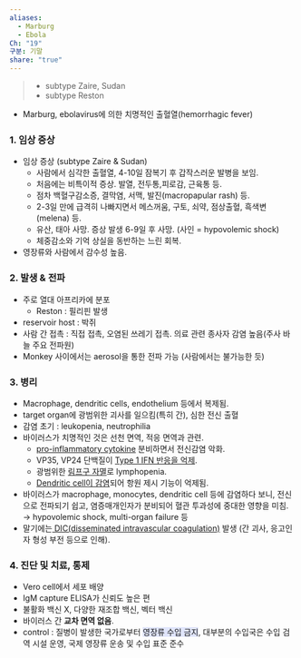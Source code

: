 ```yaml
---
aliases:
  - Marburg
  - Ebola
Ch: "19"
구분: 기말
share: "true"
---
```


>  - subtype Zaire, Sudan
>  - subtype Reston

- Marburg, ebolavirus에 의한 치명적인 출혈열(hemorrhagic fever)

### 1. 임상 증상
- 임상 증상 (subtype Zaire & Sudan)
	- 사람에서 심각한 출혈열, 4-10일 잠복기 후 갑작스러운 발병을 보임.
	- 처음에는 비특이적 증상. 발열, 전두통,피로감, 근육통 등.
	- 점차 백혈구감소증, 결막염, 서맥, 발진(macropapular rash) 등.
	- 2-3일 만에 급격히 나빠지면서 메스꺼움, 구토, 쇠약, 점상출혈, 흑색변(melena) 등.
	- 유산, 태아 사망. 증상 발생 6-9일 후 사망. (사인 = hypovolemic shock)
	- 체중감소와 기억 상실을 동반하는 느린 회복.
- 영장류와 사람에서 감수성 높음.

### 2. 발생 & 전파
- 주로 열대 아프리카에 분포
	- Reston : 필리핀 발생
- reservoir host : 박쥐
- 사람 간 접촉 : 직접 접촉, 오염된 쓰레기 접촉. 의료 관련 종사자 감염 높음(주사 바늘 주요 전파원)
- Monkey 사이에서는 aerosol을 통한 전파 가능 (사람에서는 불가능한 듯)

### 3. 병리
- Macrophage, dendritic cells, endothelium 등에서 복제됨.
- target organ에 광범위한 괴사를 일으킴(특히 간), 심한 전신 출혈
- 감염 초기 : leukopenia, neutrophilia
- 바이러스가 치명적인 것은 선천 면역, 적응 면역과 관련.
	- <u>pro-inflammatory cytokine</u> 분비하면서 전신감염 악화.
	- VP35, VP24 단백질이 <u>Type 1 IFN 반응을 억제</u>.
	- 광범위한 <u>림프구 자멸</u>로 lymphopenia.
	- <u>Dendritic cell이 감염</u>되어 항원 제시 기능이 억제됨. 
- 바이러스가 macrophage, monocytes, dendritic cell 등에 감염하다 보니, 전신으로 전파되기 쉽고, 염증매개인자가 분비되어 혈관 투과성에 중대한 영향을 미침. → hypovolemic shock, multi-organ failure 등
- 말기에는<u> DIC(disseminated intravascular coagulation)</u> 발생 (간 괴사, 응고인자 형성 부전 등으로 인해).

### 4. 진단 및 치료, 통제
- Vero cell에서 세포 배양
- IgM capture ELISA가 신뢰도 높은 편
- 불활화 백신 X, 다양한 재조합 백신, 벡터 백신
- 바이러스 간 **교차 면역 없음**.
- control : 질병이 발생한 국가로부터 <span style="background:#e0e5fc">영장류 수입 금지</span>, 대부분의 수입국은 수입 검역 시설 운영, 국제 영장류 운송 및 수입 표준 준수